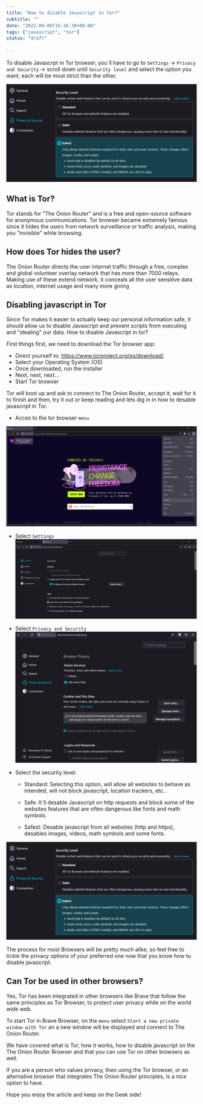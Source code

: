 ```yaml
---
title: "How to disable Javascript in tor?"
subtitle: ""
date: "2022-09-08T16:36:30+00:00"
tags: ["javascript", "tor"]
status: "draft"

---
```



To disable Javascrpt in Tor browser, you´ll have to go to `Settings` -> `Privacy and Security` -> scroll down until `Security level` and select the option you want, each will be most strict than the other.

![How to disable Javascript in tor?](../../assets/images/how_to_disable_js_in_tor4.png)

## What is Tor?

Tor stands for "The Onion Router" and is a free and open-source software for anonymous communications. Tor browser became extremely famous since it hides the users from network surveillance or traffic analysis, making you "invisible" while browsing. 

## How does Tor hides the user?

The Onion Router directs the user internet traffic through a free, complex and global volunteer overlay network that has more than 7000 relays. Making use of these extend network, it conceals all the user sensitive data as location, internet usage and many more giving 

## Disabling javascript in Tor

Since Tor makes it easier to actually keep our personal information safe, it should allow us to disable Javascript and prevent scripts from executing and "stealing" our data. How to disable Javascript in tor?

First things first, we need to download the Tor browser app:

- Direct yourself to: https://www.torproject.org/es/download/ 
- Select your Operating System (OS)
- Once downloaded, run the installer
- Next, next, next...
- Start Tor browser

Tor will boot up and ask to connect to The Onion Router, accept it, wait for it to finish and then, try it out or keep reading and lets dig in in how to desable javascript in Tor.

- Acces to the tor browser `menu`

![How to disable Javascript in tor?](../../assets/images/how_to_disable_js_in_tor1.png)

- Select `Settings`
![How to disable Javascript in tor?](../../assets/images/how_to_disable_js_in_tor3.png)

- Select `Privacy and Security`
![How to disable Javascript in tor?](../../assets/images/how_to_disable_js_in_tor2.png)


- Select the security level:

	- Standard:
	Selecting this option, will allow all websites to behave as intended, will not block javascript, location trackers, etc..

	- Safe:
	It´ll desable Javascript on http requests and block some of the websites features that are often dangerous like fonts and math symbols.

	- Safest:
	 Desable javascript from all websites (http and https), desables images, videos, math symbols and some fonts.

![How to disable Javascript in tor?](../../assets/images/how_to_disable_js_in_tor4.png)

The process for most Browsers will be pretty much alike, so feel free to tickle the privacy options of your preferred one now that you know how to disable javascript.

## Can Tor be used in other browsers?

Yes, Tor has been integrated in other browsers like Brave that follow the same principles as Tor Browser, to protect user privacy while on the world wide web. 

To start Tor in Brave Browser, on the `menu` select `Start a new private window with Tor` an a new window will be displayed and connect to The Onion Router.

We have covered what is Tor, how it works, how to disable javascript on the The Onion Router Browser and that you can use Tor on other browsers as well.

If you are a person who values privacy, then using the Tor browser, or an alternative browser that integrates The Onion Router principles, is a nice option to have.

Hope you enjoy the article and keep on the Geek side!